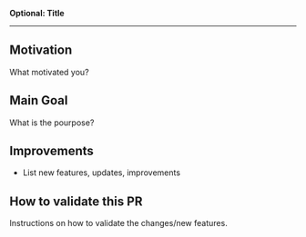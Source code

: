 **Optional: Title**

---

## Motivation
What motivated you?


## Main Goal
What is the pourpose?


## Improvements

* List new features, updates, improvements

## How to validate this PR
Instructions on how to validate the changes/new features.